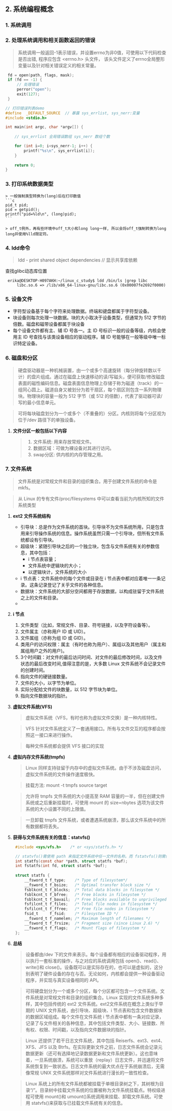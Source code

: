 
## 2. 系统编程概念

### 1. 系统调用

### 2. 处理系统调用和相关函数返回的错误
    
>系统调用一般返回-1表示错误，并设置errno为非0值，可使用以下代码检查是否出错, 程序应包含 <errno.h> 头文件， 该头文件定义了errno全局整形变量以及针对相关错误定义的相关常量。
   ```c
    fd = open(path, flags, mask);
    if (fd == -1) {
        // 处理错误
        perror("open");
        exit(127);
    }
   ```


```c
// 打印错误列表demo
#define  _DEFAULT_SOURCE  // 暴露 sys_errlist, sys_nerr:变量
#include <stdio.h>

int main(int argc, char *argv[]) {
    
    // sys_errlist 全局错误数组 sys_nerr 数组个数

    for (int i=0; i<sys_nerr-1; i++) {
        printf("%s\n", sys_errlist[i]);
    }
    
    return 0;
}
```

### 3. **打印系统数据类型**
    
    > 一般强制类型转换为(long)后在打印数值
    ```c
    pid_t pid;
    pid = getpid();
    printf("pid=%ld\n", (long)pid);
    ```

    > off_t例外，再有些环境中off_t大小和long long一样, 所以会将off_t强制转换为long long并使用%lld限定符。

### 4. **ldd命令**
   > ldd - print shared object dependencies // 显示共享库依赖

   查找glibc动态库位置
   ```shell
    erika@DESKTOP-H097AKH:~/linux_c_study$ ldd /bin/ls |grep libc
        libc.so.6 => /lib/x86_64-linux-gnu/libc.so.6 (0x00007fe2692f0000)
   ```
### 5. **设备文件**
   
   - 字符型设备基于每个字符来处理数据。终端和键盘都属于字符型设备。
   - 块设备则每次处理一块数据。块的大小取决于设备类型，但通常为 512 字节的倍数。磁盘和磁带设备都属于块设备
   - 每个设备文件都有主、辅 ID 号各一。主 ID 号标识一般的设备等级，内核会使用主 ID 号查找与该类设备相应的驱动程序。辅 ID 号能够在一般等级中唯一标识特定设备。
  
### 6. **磁盘和分区**

> 硬盘驱动器是一种机械装置，由一个或多个高速旋转（每分钟旋转数以千计）的盘片组成。通过在磁盘上快速移动的读/写磁头，便可获取/修改磁盘表面的磁性编码信息。磁盘表面信息物理上存储于称为磁道（track）的一组同心圆上。磁道自身又被划分为若干扇区，每个扇区则包含一系列物理块。物理块的容量一般为 512 字节（或 512 的倍数），代表了驱动器可读/写的最小信息单元。

> 可将每块磁盘划分为一个或多个（不重叠的）分区。内核则将每个分区视为位于/dev 路径下的单独设备。
     
1. **文件分区一般包括以下内容**
   
     >1. 文件系统: 用来存放常规文件。
     >2. 数据区域：可做为裸设备对其进行访问。
     >3. swap分区: 供内核的内存管理之用。
  
### 7. **文件系统**
> 文件系统是对常规文件和目录的组织集合。用于创建文件系统的命令是 mkfs。

> 从 Linux 的专有文件/proc/filesystems 中可以查看当前为内核所知的文件系统类型

1. **ext2 文件系统结构**
   
   - 引导块：总是作为文件系统的首块。引导块不为文件系统所用，只是包含用来引导操作系统的信息。操作系统虽然只需一个引导块，但所有文件系统都设有引导块。
   - 超级块：紧随引导块之后的一个独立块，包含与文件系统有关的参数信息，其中包括：
     - i 节点表容量；
     - 文件系统中逻辑块的大小；
     - 以逻辑块计，文件系统的大小
   - i 节点表：文件系统中的每个文件或目录在 i 节点表中都对应着唯一一条记录。这条记录登记了关乎文件的各种信息。
   - 数据块：文件系统的大部分空间都用于存放数据，以构成驻留于文件系统之上的文件和目录。
   - 
2. **i 节点**
   
   1. 文件类型（比如，常规文件、目录、符号链接，以及字符设备等）。
   2. 文件属主（亦称用户 ID 或 UID）。
   3. 文件属组（亦称为组 ID 或 GID）。
   4. 类用户的访问权限：属主（有时也称为用户）、属组以及其他用户（属主和属组用户之外的用户)。
   5. 3个时间戳：对文件的最后访问时间、对文件的最后修改时间，以及文件状态的最后改变时间,值得注意的是，大多数 Linux 文件系统不会记录文件的创建时间。
   6. 指向文件的硬链接数量。
   7. 文件的大小，以字节为单位。
   8. 实际分配给文件的块数量，以 512 字节块为单位。
   9. 指向文件数据块的指针。
   
3.  **虚拟文件系统(VFS)**

    > 虚拟文件系统（VFS，有时也称为虚拟文件交换）是一种内核特性。

    > VFS 针对文件系统定义了一套通用接口。所有与文件交互的程序都会按照这一接口来进行操作。

    > 每种文件系统都会提供 VFS 接口的实现

4. **虚拟内存文件系统(tmpfs)**
   
    > Linux 同样支持驻留于内存中的虚拟文件系统。由于不涉及磁盘访问，虚拟文件系统的文件操作速度极快。

    > 挂载方法: mount -t tmpfs source target

    > 允许将 tmpfs 文件系统的大小提高至 RAM 容量的一半，但在创建文件系统或之后重新挂载时，可使用 mount 的 size=nbytes 选项为该文件系统的大小设置不同的上限值。

    > 一旦卸载 tmpfs 文件系统，或者遭遇系统崩溃，那么该文件系统中的所有数据都将丢失。

5. **获得与文件系统有关的信息：statvfs()**
   
   ```c
    #include <sys/vfs.h>    /* or <sys/statfs.h> */

    // statvfs()需使用 path 来指定文件系统中任一文件的名称。而 fstatvfs()则需使用打开文件描述符 fd，来指代文件系统中的任一文件。
    int statfs(const char *path, struct statfs *buf);
    int fstatfs(int fd, struct statfs *buf);
        
    struct statfs {
        __fsword_t f_type;    /* Type of filesystem*/
        __fsword_t f_bsize;   /* Optimal transfer block size */
        fsblkcnt_t f_blocks;  /* Total data blocks in filesystem */
        fsblkcnt_t f_bfree;   /* Free blocks in filesystem */
        fsblkcnt_t f_bavail;  /* Free blocks available to unprivileged user */
        fsfilcnt_t f_files;   /* Total file nodes in filesystem */
        fsfilcnt_t f_ffree;   /* Free file nodes in filesystem */
        fsid_t     f_fsid;    /* Filesystem ID */
        __fsword_t f_namelen; /* Maximum length of filenames */
        __fsword_t f_frsize;  /* Fragment size (since Linux 2.6) */
        __fsword_t f_flags;   /* Mount flags of filesystem */
    };
   ```
6. **总结**

   > 设备都由/dev 下的文件来表示。每个设备都有相应的设备驱动程序，用以执行一套标准的操作，与之对应的系统调用包括 open()、read()、write()和 close()。设备既可以是实际存在的，也可以是虚拟的，这分别表明了硬件设备的存在与否。无论如何，内核都会提供一种设备驱动程序，并实现与真实设备相同的 API。

   > 可将硬盘划分为一个或多个分区，每个分区都可包含一个文件系统。文件系统是对常规文件和目录的组织集合。Linux 实现的文件系统多种多样，其中包括传统的 ext2 文件系统。ext2文件系统在概念上类似于早期的 UNIX 文件系统，由引导块、超级块、i 节点表和包含文件数据块的数据区域组成。每个文件在文件系统 i 节点表中都有一条对应记录，记录了与文件相关的各种信息，其中包括文件类型、大小、链接数、所有权、权限、时间戳，以及指向文件数据块的指针。

   > Linux 还提供了若干日志文件系统，其中包括 Reiserfs、ext3、ext4、XFS、JFS 以及 Btrfs。在实际更新文件之前，日志文件系统会记录元数据更新（还可有选择地记录数据更新和文件系统更新）。这也意味着，一旦系统崩溃，系统可以重放（replay）日志文件，并迅速将文件系统恢复到一致状态。日志文件系统的最大优点在于系统崩溃后，无需像常规 UNIX 文件系统那样对文件系统进行漫长的一致性检查。

   > Linux 系统上的所有文件系统都被挂载于单根目录树之下，其树根为目录“/”。目录树中挂载文件系统的位置被称为文件系统挂载点。特权级进程可使用 mount()和 umount()系统调用来挂载、卸载文件系统。可使用 statvfs()来获取与已挂载文件系统有关的信息。